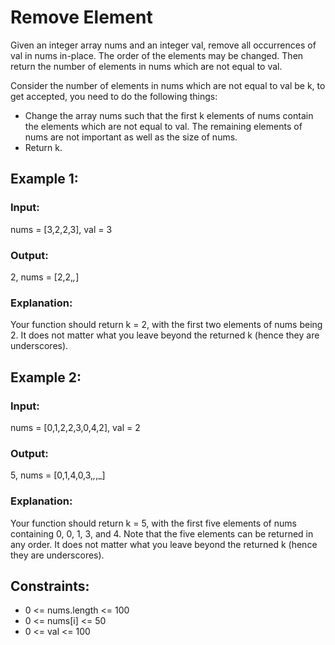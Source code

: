 # Remove Element

Given an integer array nums and an integer val, remove all occurrences of val in nums in-place. The order of the elements may be changed. Then return the number of elements in nums which are not equal to val.

Consider the number of elements in nums which are not equal to val be k, to get accepted, you need to do the following things:

* Change the array nums such that the first k elements of nums contain the elements which are not equal to val. The remaining elements of nums are not important as well as the size of nums.
* Return k.

## Example 1:

### Input:
nums = [3,2,2,3], val = 3
### Output:
2, nums = [2,2,_,_]
### Explanation:
Your function should return k = 2, with the first two elements of nums being 2.
It does not matter what you leave beyond the returned k (hence they are underscores).
## Example 2:

### Input:
nums = [0,1,2,2,3,0,4,2], val = 2
### Output:
5, nums = [0,1,4,0,3,_,_,_]
### Explanation:
Your function should return k = 5, with the first five elements of nums containing 0, 0, 1, 3, and 4.
Note that the five elements can be returned in any order.
It does not matter what you leave beyond the returned k (hence they are underscores).
 

## Constraints:

* 0 <= nums.length <= 100
* 0 <= nums[i] <= 50
* 0 <= val <= 100
